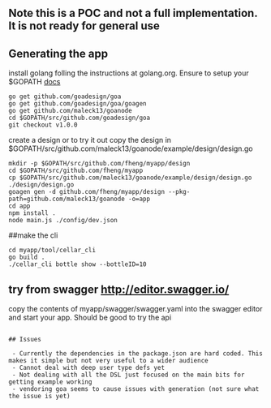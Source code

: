 ## Note this is a POC and not a full implementation. It is not ready for general use

## Generating the app

install golang folling the instructions at golang.org. Ensure to setup your $GOPATH  [docs](https://golang.org/doc/install#testing)

```
go get github.com/goadesign/goa
go get github.com/goadesign/goa/goagen
go get github.com/maleck13/goanode
cd $GOPATH/src/github.com/goadesign/goa
git checkout v1.0.0
```

create a design or to try it out copy the design in  $GOPATH/src/github.com/maleck13/goanode/example/design/design.go

```
mkdir -p $GOPATH/src/github.com/fheng/myapp/design
cd $GOPATH/src/github.com/fheng/myapp
cp $GOPATH/src/github.com/maleck13/goanode/example/design/design.go ./design/design.go
goagen gen -d github.com/fheng/myapp/design --pkg-path=github.com/maleck13/goanode -o=app
cd app
npm install .
node main.js ./config/dev.json

```

##make the cli
```
cd myapp/tool/cellar_cli
go build .
./cellar_cli bottle show --bottleID=10
```

## try from swagger http://editor.swagger.io/

copy the contents of myapp/swagger/swagger.yaml into the swagger editor and start your app. Should be good to try the api

```

## Issues

 - Currently the dependencies in the package.json are hard coded. This makes it simple but not very useful to a wider audience
 - Cannot deal with deep user type defs yet
 - Not dealing with all the DSL just focused on the main bits for getting example working
 - vendoring goa seems to cause issues with generation (not sure what the issue is yet)
